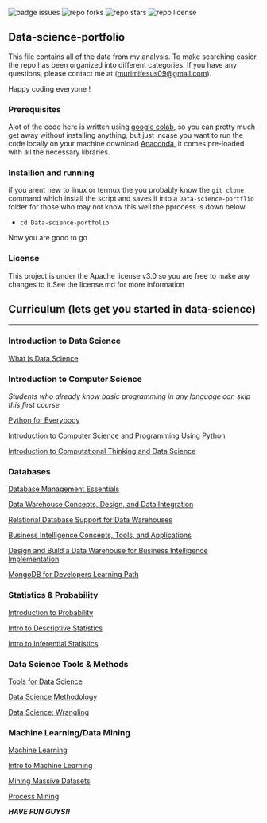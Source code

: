 ![badge issues](https://img.shields.io/github/issues/syno3/Data-science-portfolio)
![repo forks](https://img.shields.io/github/forks/syno3/Data-science-portfolio)
![repo stars](https://img.shields.io/github/stars/syno3/Data-science-portfolio)
![repo license](https://img.shields.io/github/license/syno3/Data-science-portfolio)


## Data-science-portfolio
This file contains all of the data from my analysis. To make searching easier, the repo has been organized into different categories.
If you have any questions, please contact me at (murimifesus09@gmail.com).

Happy coding everyone !
<h3><span>Prerequisites</b></h3>
Alot of the code here is written using <a href='https://colab.research.google.com/'>google colab</a>, so you can pretty much get away without installing anything, but just incase you want to run the code locally on your machine download <a href='https://anaconda.cloud/'>Anaconda</a>, it comes pre-loaded with all the necessary libraries.
<h3><b>Installion and running</b></h3>
if you arent new to linux or termux the you probably know the <code>git clone</code> command which install the script and saves it into a <code>Data-science-portflio</code> folder for those who may not know this well the pprocess is down below.
<ul>
<li><code>cd Data-science-portfolio</li></code>
</ul>
Now you are good to go<br>
<h3><b>License</h3></b>
This project is under the Apache license v3.0 so you are free to make any changes to it.See the license.md for more information

## Curriculum (lets get you started in data-science)
---

### Introduction to Data Science
[What is Data Science](https://www.coursera.org/learn/what-is-datascience)
### Introduction to Computer Science
_Students who already know basic programming in any language can skip this first course_

[Python for Everybody](https://www.py4e.com/) 

[Introduction to Computer Science and Programming Using Python](https://www.edx.org/course/introduction-computer-science-mitx-6-00-1x-7)

[Introduction to Computational Thinking and Data Science](https://www.edx.org/course/introduction-computational-thinking-data-mitx-6-00-2x-3)

### Databases
[Database Management Essentials](https://www.coursera.org/learn/database-management)

[Data Warehouse Concepts, Design, and Data Integration](https://www.coursera.org/learn/dwdesign)

[Relational Database Support for Data Warehouses](https://www.coursera.org/learn/dwrelational)

[Business Intelligence Concepts, Tools, and Applications](https://www.coursera.org/learn/business-intelligence-tools)

[Design and Build a Data Warehouse for Business Intelligence Implementation](https://www.coursera.org/learn/data-warehouse-bi-building)

[MongoDB for Developers Learning Path](https://university.mongodb.com/learning_paths/developer)
### Statistics & Probability
[Introduction to Probability](https://projects.iq.harvard.edu/stat110/home)

[Intro to Descriptive Statistics](https://www.udacity.com/course/intro-to-descriptive-statistics--ud827)

[Intro to Inferential Statistics](https://www.udacity.com/course/intro-to-inferential-statistics--ud201)

### Data Science Tools & Methods
[Tools for Data Science](https://www.coursera.org/learn/open-source-tools-for-data-science)

[Data Science Methodology](https://www.coursera.org/learn/data-science-methodology)

[Data Science: Wrangling](https://www.edx.org/course/data-science-wrangling)
### Machine Learning/Data Mining
[Machine Learning](https://www.coursera.org/learn/machine-learning)

[Intro to Machine Learning](https://www.udacity.com/course/intro-to-machine-learning--ud120)

[Mining Massive Datasets](https://www.edx.org/course/mining-massive-datasets)

[Process Mining](https://www.coursera.org/learn/process-mining)


<b><i>HAVE FUN GUYS!!</i></b>


